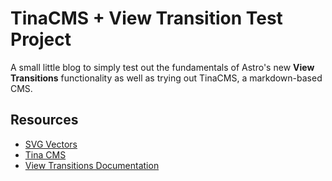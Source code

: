 # TinaCMS + View Transition Test Project

A small little blog to simply test out the fundamentals of Astro's new **View Transitions** functionality as well as trying out TinaCMS, a markdown-based CMS. 

## Resources
- [SVG Vectors](https://www.svgrepo.com/collection/travel-theme-candy-vectors/)
- [Tina CMS](https://tina.io/)
- [View Transitions Documentation](https://docs.astro.build/en/guides/view-transitions/)
